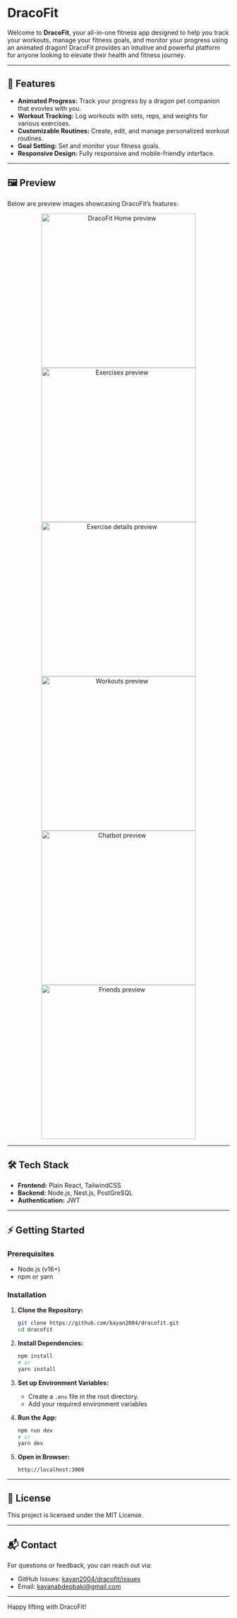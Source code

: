 # DracoFit

Welcome to **DracoFit**, your all-in-one fitness app designed to help you track your workouts, manage your fitness goals, and monitor your progress using an animated dragon! DracoFit provides an intuitive and powerful platform for anyone looking to elevate their health and fitness journey.

---

## 🚀 Features

- **Animated Progress:** Track your progress by a dragon pet companion that evovles with you.
- **Workout Tracking:** Log workouts with sets, reps, and weights for various exercises.
- **Customizable Routines:** Create, edit, and manage personalized workout routines.
- **Goal Setting:** Set and monitor your fitness goals.
- **Responsive Design:** Fully responsive and mobile-friendly interface.

---

## 🖼️ Preview

Below are preview images showcasing DracoFit’s features:

<div align="center">
  <img src="previews/dragon.png" alt="DracoFit Home preview" width="350"/>
  <img src="previews/exercises.png" alt="Exercises preview" width="350"/>
  <img src="previews/exercise.png" alt="Exercise details preview" width="350"/>
  <img src="previews/workouts.png" alt="Workouts preview" width="350"/>
  <img src="previews/chatbot.png" alt="Chatbot preview" width="350"/>
  <img src="previews/friends.png" alt="Friends preview" width="350"/>
</div>

---

## 🛠️ Tech Stack

- **Frontend:** Plain React, TailwindCSS
- **Backend:** Node.js, Nest.js, PostGreSQL
- **Authentication:** JWT


---

## ⚡ Getting Started

### Prerequisites

- Node.js (v16+)
- npm or yarn

### Installation

1. **Clone the Repository:**
   ```bash
   git clone https://github.com/kayan2004/dracofit.git
   cd dracofit
   ```

2. **Install Dependencies:**
   ```bash
   npm install
   # or
   yarn install
   ```

3. **Set up Environment Variables:**
   - Create a `.env` file in the root directory.
   - Add your required environment variables

4. **Run the App:**
   ```bash
   npm run dev
   # or
   yarn dev
   ```

5. **Open in Browser:**
   ```
   http://localhost:3000
   ```

---


## 📄 License

This project is licensed under the MIT License.

---

## 📬 Contact

For questions or feedback, you can reach out via:

- GitHub Issues: [kayan2004/dracofit/issues](https://github.com/kayan2004/dracofit/issues)
- Email: kayanabdepbaki@gmail.com

---

Happy lifting with DracoFit!
